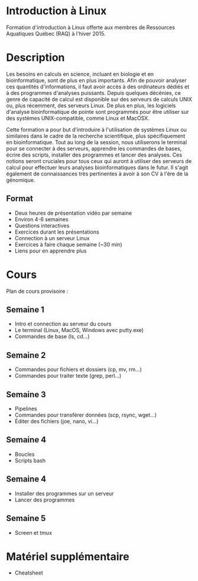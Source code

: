 # Introduction à Linux
Formation d'introduction à Linux offerte aux membres de Ressources Aquatiques Québec (RAQ) à l'hiver 2015.

# Description
Les besoins en calculs en science, incluant en biologie et en bioinformatique, sont de plus en plus importants. Afin de pouvoir analyser ces quantités d'informations, il faut avoir accès à des ordinateurs dédiés et à des programmes d'analyses puissants. Depuis quelques décénies, ce genre de capacité de calcul est disponible sur des serveurs de calculs UNIX ou, plus récemment, des serveurs Linux. De plus en plus, les logiciels d'analyse bioinformatique de pointe sont programmés pour être utiliser sur des systèmes UNIX-compatible, comme Linux et MacOSX.

Cette formation a pour but d'introduire à l'utilisation de systèmes Linux ou similaires dans le cadre de la recherche scientifique, plus spécifiquement en bioinformatique. Tout au long de la session, nous utiliserons le terminal pour se connecter à des serveurs, apprendre les commandes de bases, écrire des scripts, installer des programmes et lancer des analyses. Ces notions seront cruciales pour tous ceux qui auront à utiliser des serveurs de calcul pour effectuer leurs analyses bioinformatiques dans le futur. Il s'agit également de connaissances très pertinentes à avoir à son CV à l'ère de la génomique.

## Format
- Deux heures de présentation vidéo par semaine
- Environ 4-6 semaines
- Questions interactives
- Exercices durant les présentations
- Connection à un serveur Linux
- Exercices à faire chaque semaine (~30 min)
- Liens pour en apprendre plus

# Cours
Plan de cours provisoire :

## Semaine 1
<!---
Document de cours (Version non-terminée!) : [intro_linux_raq_semaine_01.pdf](https://github.com/enormandeau/intro_linux_raq/blob/master/02_cours/cours_01/intro_linux_raq_semaine_01.pdf?raw=true)
-->
- Intro et connection au serveur du cours
- Le terminal (Linux, MacOS, Windows avec putty.exe)
- Commandes de base (ls, cd...)

## Semaine 2
- Commandes pour fichiers et dossiers (cp, mv, rm...)
- Commandes pour traiter texte (grep, perl...)

## Semaine 3
- Pipelines
- Commandes pour transférer données (scp, rsync, wget...)
- Éditer des fichiers (joe, nano, vi...)

## Semaine 4
- Boucles
- Scripts bash

## Semaine 4
- Installer des programmes sur un serveur
- Lancer des programmes

## Semaine 5
- Screen et tmux

# Matériel supplémentaire
- Cheatsheet

